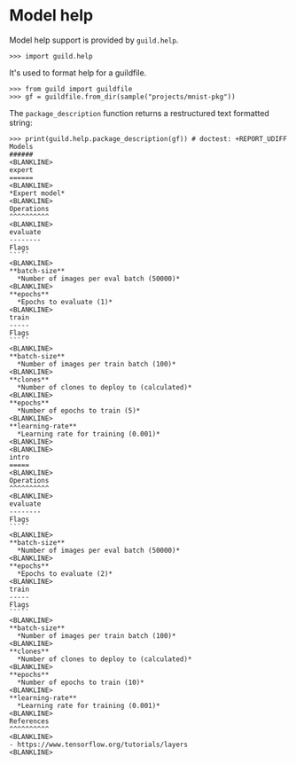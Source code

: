 # Model help

Model help support is provided by `guild.help`.

    >>> import guild.help

It's used to format help for a guildfile.

    >>> from guild import guildfile
    >>> gf = guildfile.from_dir(sample("projects/mnist-pkg"))

The `package_description` function returns a restructured text
formatted string:

    >>> print(guild.help.package_description(gf)) # doctest: +REPORT_UDIFF
    Models
    ######
    <BLANKLINE>
    expert
    ======
    <BLANKLINE>
    *Expert model*
    <BLANKLINE>
    Operations
    ^^^^^^^^^^
    <BLANKLINE>
    evaluate
    --------
    Flags
    `````
    <BLANKLINE>
    **batch-size**
      *Number of images per eval batch (50000)*
    <BLANKLINE>
    **epochs**
      *Epochs to evaluate (1)*
    <BLANKLINE>
    train
    -----
    Flags
    `````
    <BLANKLINE>
    **batch-size**
      *Number of images per train batch (100)*
    <BLANKLINE>
    **clones**
      *Number of clones to deploy to (calculated)*
    <BLANKLINE>
    **epochs**
      *Number of epochs to train (5)*
    <BLANKLINE>
    **learning-rate**
      *Learning rate for training (0.001)*
    <BLANKLINE>
    <BLANKLINE>
    intro
    =====
    <BLANKLINE>
    Operations
    ^^^^^^^^^^
    <BLANKLINE>
    evaluate
    --------
    Flags
    `````
    <BLANKLINE>
    **batch-size**
      *Number of images per eval batch (50000)*
    <BLANKLINE>
    **epochs**
      *Epochs to evaluate (2)*
    <BLANKLINE>
    train
    -----
    Flags
    `````
    <BLANKLINE>
    **batch-size**
      *Number of images per train batch (100)*
    <BLANKLINE>
    **clones**
      *Number of clones to deploy to (calculated)*
    <BLANKLINE>
    **epochs**
      *Number of epochs to train (10)*
    <BLANKLINE>
    **learning-rate**
      *Learning rate for training (0.001)*
    <BLANKLINE>
    References
    ^^^^^^^^^^
    <BLANKLINE>
    - https://www.tensorflow.org/tutorials/layers
    <BLANKLINE>
